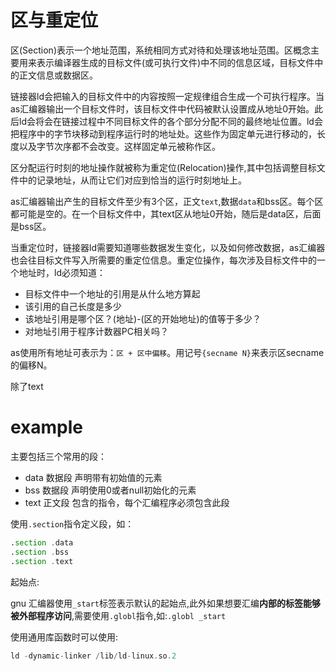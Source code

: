 # 区与重定位
区(Section)表示一个地址范围，系统相同方式对待和处理该地址范围。区概念主要用来表示编译器生成的目标文件(或可执行文件)中不同的信息区域，目标文件中的正文信息或数据区。

链接器ld会把输入的目标文件中的内容按照一定规律组合生成一个可执行程序。当as汇编器输出一个目标文件时，该目标文件中代码被默认设置成从地址0开始。此后ld会将会在链接过程中不同目标文件的各个部分分配不同的最终地址位置。ld会把程序中的字节块移动到程序运行时的地址处。这些作为固定单元进行移动的，长度以及字节次序都不会改变。这样固定单元被称作区。

区分配运行时刻的地址操作就被称为重定位(Relocation)操作,其中包括调整目标文件中的记录地址，从而让它们对应到恰当的运行时刻地址上。


as汇编器输出产生的目标文件至少有3个区，正文`text`,数据`data`和bss区。每个区都可能是空的。在一个目标文件中，其text区从地址0开始，随后是data区，后面是bss区。

当重定位时，链接器ld需要知道哪些数据发生变化，以及如何修改数据，as汇编器也会往目标文件写入所需要的重定位信息。重定位操作，每次涉及目标文件中的一个地址时，ld必须知道：

* 目标文件中一个地址的引用是从什么地方算起
* 该引用的自己长度是多少
* 该地址引用是哪个区？(地址)-(区的开始地址)的值等于多少？
* 对地址引用于程序计数器PC相关吗？

as使用所有地址可表示为：`区 + 区中偏移`。用记号`{secname N}`来表示区secname的偏移N。

除了text


# example

主要包括三个常用的段：

* data 数据段 声明带有初始值的元素
* bss 数据段 声明使用0或者null初始化的元素
* text 正文段 包含的指令，每个汇编程序必须包含此段

使用`.section`指令定义段，如：

```asm
.section .data
.section .bss
.section .text
```

起始点:

gnu 汇编器使用`_start`标签表示默认的起始点,此外如果想要汇编**内部的标签能够被外部程序访问**,需要使用`.globl`指令,如:`.globl _start`

使用通用库函数时可以使用:

```asm
ld -dynamic-linker /lib/ld-linux.so.2
```
